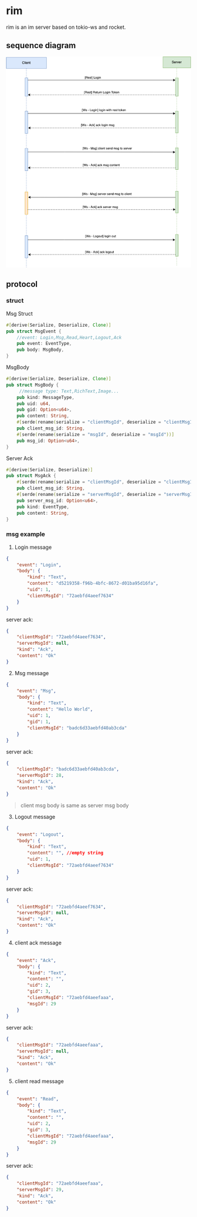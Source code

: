 # rim

rim is an im server based on tokio-ws and rocket.

## sequence diagram
![diagram](doc/protocol.drawio.png)


## protocol

### struct
Msg Struct
```rust
#[derive(Serialize, Deserialize, Clone)]
pub struct MsgEvent {
    //event: Login,Msg,Read,Heart,Logout,Ack
    pub event: EventType,
    pub body: MsgBody,
}

```

MsgBody
```rust
#[derive(Serialize, Deserialize, Clone)]
pub struct MsgBody {
     //message type: Text,RichText,Image...
    pub kind: MessageType,
    pub uid: u64,
    pub gid: Option<u64>,
    pub content: String,
    #[serde(rename(serialize = "clientMsgId", deserialize = "clientMsgId"))]
    pub client_msg_id: String,
    #[serde(rename(serialize = "msgId", deserialize = "msgId"))]
    pub msg_id: Option<u64>,
}
```

Server Ack
```rust
#[derive(Serialize, Deserialize)]
pub struct MsgAck {
    #[serde(rename(serialize = "clientMsgId", deserialize = "clientMsgId"))]
    pub client_msg_id: String,
    #[serde(rename(serialize = "serverMsgId", deserialize = "serverMsgId"))]
    pub server_msg_id: Option<u64>,
    pub kind: EventType,
    pub content: String,
}
```

### msg example
1. Login message 
```json
{
    "event": "Login",
    "body": {
        "kind": "Text",
        "content": "d5219358-f96b-4bfc-8672-d01ba95d16fa",
        "uid": 1,
        "clientMsgId": "72aebfd4aeef7634"
    }
}
```

server ack:
```json
{
	"clientMsgId": "72aebfd4aeef7634",
	"serverMsgId": null,
	"kind": "Ack",
	"content": "Ok"
}
```

2. Msg message

```json
{
    "event": "Msg",
    "body": {
        "kind": "Text",
        "content": "Hello World",
        "uid": 1,
        "gid": 1,
        "clientMsgId": "badc6d33aebfd40ab3cda"
    }
}
```

server ack:
```json
{
	"clientMsgId": "badc6d33aebfd40ab3cda",
	"serverMsgId": 28,
	"kind": "Ack",
	"content": "Ok"
}
```
> client msg body is same as server msg body 

3. Logout message
```json
{
    "event": "Logout",
    "body": {
        "kind": "Text",
        "content": "", //empty string
        "uid": 1,
        "clientMsgId": "72aebfd4aeef7634"
    }
}
```

server ack:
```json
{
	"clientMsgId": "72aebfd4aeef7634",
	"serverMsgId": null,
	"kind": "Ack",
	"content": "Ok"
}
```

4. client ack message
```json
{
    "event": "Ack",
    "body": {
        "kind": "Text",
        "content": "", 
        "uid": 2,
        "gid": 3,
        "clientMsgId": "72aebfd4aeefaaa",
        "msgId": 29
    }
}
```

server ack:
```json
{
	"clientMsgId": "72aebfd4aeefaaa",
	"serverMsgId": null,
	"kind": "Ack",
	"content": "Ok"
}
```

5. client read message
```json
{
    "event": "Read",
    "body": {
        "kind": "Text",
        "content": "", 
        "uid": 2,
        "gid": 3,
        "clientMsgId": "72aebfd4aeefaaa",
		"msgId": 29
    }
}
```
server ack:
```json
{
	"clientMsgId": "72aebfd4aeefaaa",
	"serverMsgId": 29,
	"kind": "Ack",
	"content": "Ok"
}
```